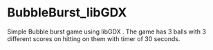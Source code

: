 # BubbleBurst_libGDX
Simple Bubble burst game using libGDX .
The game has 3 balls with 3 different scores on hitting on them with timer of 30 seconds.
